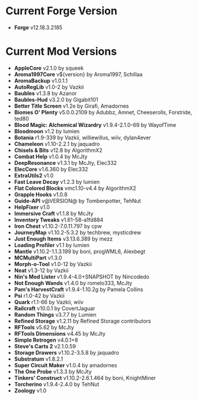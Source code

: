 Current Forge Version
=
- **Forge** v12.18.3.2185

Current Mod Versions
=
- **AppleCore** v2.1.0 by squeek
- **Aroma1997Core** v${version} by Aroma1997, Schillaa
- **AromaBackup** v1.0.1.1
- **AutoRegLib** v1.0-2 by Vazkii
- **Baubles** v1.3.8 by Azanor
- **Baubles-Hud** v3.2.0 by Gigabit101
- **Better Title Screen** v1.2e by Girafi, Amadornes
- **Biomes O' Plenty** v5.0.0.2109 by Adubbz, Amnet, Cheeserolls, Forstride, ted80
- **Blood Magic: Alchemical Wizardry** v1.9.4-2.1.0-69 by WayofTime
- **Bloodmoon** v1.2 by lumien
- **Botania** r1.9-339 by Vazkii, williewillus, wiiv, dylan4ever
- **Chameleon** v1.10-2.2.1 by jaquadro
- **Chisels & Bits** v12.8 by AlgorithmX2
- **Combat Help** v1.0.4 by McJty
- **DeepResonance** v1.3.1 by McJty, Elec332
- **ElecCore** v1.6.360 by Elec332
- **ExtraUtils2** v1.0
- **Fast Leave Decay** v1.2.3 by lumien
- **Flat Colored Blocks** vmc1.10-v4.4 by AlgorithmX2
- **Grapple Hooks** v1.0.8
- **Guide-API** v@VERSION@ by Tombenpotter, TehNut
- **HelpFixer** v1.0
- **Immersive Craft** v1.1.8 by McJty
- **Inventory Tweaks** v1.61-58-a1fd884
- **Iron Chest** v1.10.2-7.0.11.797 by cpw
- **JourneyMap** v1.10.2-5.3.2 by techbrew, mysticdrew
- **Just Enough Items** v3.13.6.389 by mezz
- **Loading Profiler** v1.1 by lumien
- **Mantle** v1.10.2-1.1.3.199 by boni, progWML6, Alexbegt
- **MCMultiPart** v1.3.0
- **Morph-o-Tool** v1.0-12 by Vazkii
- **Neat** v1.3-12 by Vazkii
- **Nin's Mod Lister** v1.9.4-4.0+SNAPSHOT by Nincodedo
- **Not Enough Wands** v1.4.0 by romelo333, McJty
- **Pam's HarvestCraft** v1.9.4-1.10.2g by Pamela Collins
- **Psi** r1.0-42 by Vazkii
- **Quark** r1.1-66 by Vazkii, wiiv
- **Railcraft** v10.0.1 by CovertJaguar
- **Random Things** v3.7.7 by Lumien
- **Refined Storage** v1.2.11 by Refined Storage contributors
- **RFTools** v5.62 by McJty
- **RFTools Dimensions** v4.45 by McJty
- **Simple Retrogen** v4.0.1+8
- **Steve's Carts 2** v2.1.0.59
- **Storage Drawers** v1.10.2-3.5.8 by jaquadro
- **Substratum** v1.8.2.1
- **Super Circuit Maker** v1.0.4 by amadornes
- **The One Probe** v1.3.3 by McJty
- **Tinkers' Construct** v1.10.2-2.6.1.464 by boni, KnightMiner
- **Torcherino** v1.9.4-2.4.0 by TehNut
- **Zoology** v1.0
